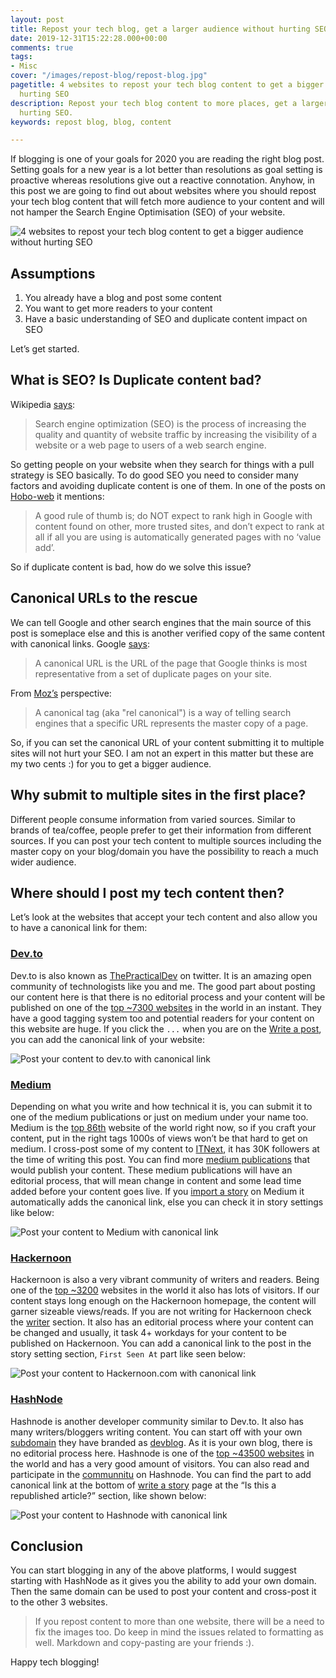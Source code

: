 ```yaml
---
layout: post
title: Repost your tech blog, get a larger audience without hurting SEO
date: 2019-12-31T15:22:28.000+00:00
comments: true
tags:
- Misc
cover: "/images/repost-blog/repost-blog.jpg"
pagetitle: 4 websites to repost your tech blog content to get a bigger audience without
  hurting SEO
description: Repost your tech blog content to more places, get a larger audience without
  hurting SEO.
keywords: repost blog, blog, content

---
```

If blogging is one of your goals for 2020 you are reading the right blog post. Setting goals for a new year is a lot better than resolutions as goal setting is proactive whereas resolutions give out a reactive connotation. Anyhow, in this post we are going to find out about websites where you should repost your tech blog content that will fetch more audience to your content and will not hamper the Search Engine Optimisation (SEO) of your website.

<img class="center" loading="lazy" src="/images/repost-blog/repost-blog.jpg" title="Repost your tech blog, get a larger audience without hurting SEO" alt="4 websites to repost your tech blog content to get a bigger audience without hurting SEO">

<!-- more -->

## Assumptions

1. You already have a blog and post some content
1. You want to get more readers to your content
1. Have a basic understanding of SEO and duplicate content impact on SEO

Let’s get started.

## What is SEO? Is Duplicate content bad?

Wikipedia [says](https://en.wikipedia.org/wiki/Search_engine_optimization):

> Search engine optimization (SEO) is the process of increasing the quality and quantity of website traffic by increasing the visibility of a website or a web page to users of a web search engine.

So getting people on your website when they search for things with a pull strategy is SEO basically. To do good SEO you need to consider many factors and avoiding duplicate content is one of them. In one of the posts on [Hobo-web](https://www.hobo-web.co.uk/duplicate-content-problems/) it mentions:

> A good rule of thumb is; do NOT expect to rank high in Google with content found on other, more trusted sites, and don’t expect to rank at all if all you are using is automatically generated pages with no ‘value add’.

So if duplicate content is bad, how do we solve this issue?

## Canonical URLs to the rescue

We can tell Google and other search engines that the main source of this post is someplace else and this is another verified copy of the same content with canonical links. Google [says](https://support.google.com/webmasters/answer/139066):

> A canonical URL is the URL of the page that Google thinks is most representative from a set of duplicate pages on your site.

From [Moz’s](https://moz.com/learn/seo/canonicalization) perspective:

> A canonical tag (aka "rel canonical") is a way of telling search engines that a specific URL represents the master copy of a page.

So, if you can set the canonical URL of your content submitting it to multiple sites will not hurt your SEO. I am not an expert in this matter but these are my two cents :) for you to get a bigger audience.

## Why submit to multiple sites in the first place?
Different people consume information from varied sources. Similar to brands of tea/coffee, people prefer to get their information from different sources. If you can post your tech content to multiple sources including the master copy on your blog/domain you have the possibility to reach a much wider audience.

## Where should I post my tech content then?

Let’s look at the websites that accept your tech content and also allow you to have a canonical link for them:

### [Dev.to](https://dev.to)

Dev.to is also known as [ThePracticalDev](https://twitter.com/ThePracticalDev) on twitter. It is an amazing open community of technologists like you and me. The good part about posting our content here is that there is no editorial process and your content will be published on one of the [top ~7300 websites](https://www.alexa.com/siteinfo/dev.to) in the world in an instant. They have a good tagging system too and potential readers for your content on this website are huge. If you click the `...` when you are on the [Write a post](https://dev.to/new), you can add the canonical link of your website:

<img class="center" loading="lazy" src="/images/repost-blog/01devto.jpg" title="Post your content to dev.to" alt="Post your content to dev.to with canonical link">

### [Medium](https://medium.com)

Depending on what you write and how technical it is, you can submit it to one of the medium publications or just on medium under your name too. Medium is the [top 86th](https://www.alexa.com/siteinfo/medium.com) website of the world right now, so if you craft your content, put in the right tags 1000s of views won’t be that hard to get on medium. I cross-post some of my content to [ITNext](https://itnext.io/@geshan), it has 30K followers at the time of writing this post. You can find more [medium publications](https://geshan.com.np/blog/2018/12/5-tech-medium-publications-software-engineers-should-strive-to-write-for/) that would publish your content. These medium publications will have an editorial process, that will mean change in content and some lead time added before your content goes live. If you [import a story](https://medium.com/p/import) on Medium it automatically adds the canonical link, else you can check it in story settings like below:

<img class="center" loading="lazy" src="/images/repost-blog/02medium.jpg" title="Post your content to Medium" alt="Post your content to Medium with canonical link">

### [Hackernoon](https://hackernoon.com/)

Hackernoon is also a very vibrant community of writers and readers. Being one of the [top ~3200](https://www.alexa.com/siteinfo/hackernoon.com) websites in the world it also has lots of visitors. If our content stays long enough on the Hackernoon homepage, the content will garner sizeable views/reads. If you are not writing for Hackernoon check the [writer](https://app.hackernoon.com) section. It also has an editorial process where your content can be changed and usually, it task 4+ workdays for your content to be published on Hackernoon. You can add a canonical link to the post in the story setting section, `First Seen At` part like seen below:

<img class="center" loading="lazy" src="/images/repost-blog/03hackernoon.jpg" title="Post your content to Hackernoon.com" alt="Post your content to Hackernoon.com with canonical link">

### [HashNode](https://hashnode.com/)

Hashnode is another developer community similar to Dev.to. It also has many writers/bloggers writing content. You can start off with your own [subdomain](https://geshan.hashnode.dev) they have branded as [devblog](https://hashnode.com/devblog). As it is your own blog, there is no editorial process here. Hashnode is one of the [top ~43500 websites](https://www.alexa.com/siteinfo/hashnode.com) in the world and has a very good amount of visitors. You can also read and participate in the [communnitu](https://hashnode.com/community) on Hashnode. You can find the part to add canonical link at the bottom of [write a story](https://hashnode.com/create/story) page at the “Is this a republished article?” section, like shown below:

<img class="center" loading="lazy" src="/images/repost-blog/04hashnode.jpg" title="Post your content to Hashnode" alt="Post your content to Hashnode with canonical link">

## Conclusion

You can start blogging in any of the above platforms, I would suggest starting with HashNode as it gives you the ability to add your own domain. Then the same domain can be used to post your content and cross-post it to the other 3 websites.

> If you repost content to more than one website, there will be a need to fix the images too. Do keep in mind the issues related to formatting as well. Markdown and copy-pasting are your friends :).

Happy tech blogging!